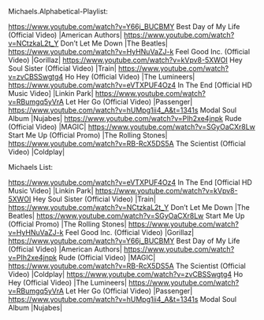Michaels.Alphabetical-Playlist:

https://www.youtube.com/watch?v=Y66j_BUCBMY
Best Day of My Life (Official Video) |American Authors|
https://www.youtube.com/watch?v=NCtzkaL2t_Y
Don’t Let Me Down |The Beatles| 
https://www.youtube.com/watch?v=HyHNuVaZJ-k
Feel Good Inc. (Official Video) |Gorillaz|
https://www.youtube.com/watch?v=kVpv8-5XWOI
Hey Soul Sister (Official Video) |Train|
https://www.youtube.com/watch?v=zvCBSSwgtg4
Ho Hey (Official Video) |The Lumineers| 
https://www.youtube.com/watch?v=eVTXPUF4Oz4
In The End [Official HD Music Video] |Linkin Park|
https://www.youtube.com/watch?v=RBumgq5yVrA
Let Her Go (Official Video) |Passenger| 
https://www.youtube.com/watch?v=hUMpg1ii4_A&t=1341s
Modal Soul Album |Nujabes|
https://www.youtube.com/watch?v=PIh2xe4jnpk
Rude (Official Video) |MAGIC|
https://www.youtube.com/watch?v=SGyOaCXr8Lw
Start Me Up (Official Promo) |The Rolling Stones| 
https://www.youtube.com/watch?v=RB-RcX5DS5A
The Scientist (Official Video) |Coldplay|


Michaels List:

https://www.youtube.com/watch?v=eVTXPUF4Oz4
In The End [Official HD Music Video] |Linkin Park|
https://www.youtube.com/watch?v=kVpv8-5XWOI
Hey Soul Sister (Official Video) |Train|
https://www.youtube.com/watch?v=NCtzkaL2t_Y
Don’t Let Me Down |The Beatles| 
https://www.youtube.com/watch?v=SGyOaCXr8Lw
Start Me Up (Official Promo) |The Rolling Stones| 
https://www.youtube.com/watch?v=HyHNuVaZJ-k
Feel Good Inc. (Official Video) |Gorillaz|
https://www.youtube.com/watch?v=Y66j_BUCBMY
Best Day of My Life (Official Video) |American Authors|
https://www.youtube.com/watch?v=PIh2xe4jnpk
Rude (Official Video) |MAGIC|
https://www.youtube.com/watch?v=RB-RcX5DS5A
The Scientist (Official Video) |Coldplay|
https://www.youtube.com/watch?v=zvCBSSwgtg4
Ho Hey (Official Video) |The Lumineers| 
https://www.youtube.com/watch?v=RBumgq5yVrA
Let Her Go (Official Video) |Passenger| 
https://www.youtube.com/watch?v=hUMpg1ii4_A&t=1341s
Modal Soul Album |Nujabes|
